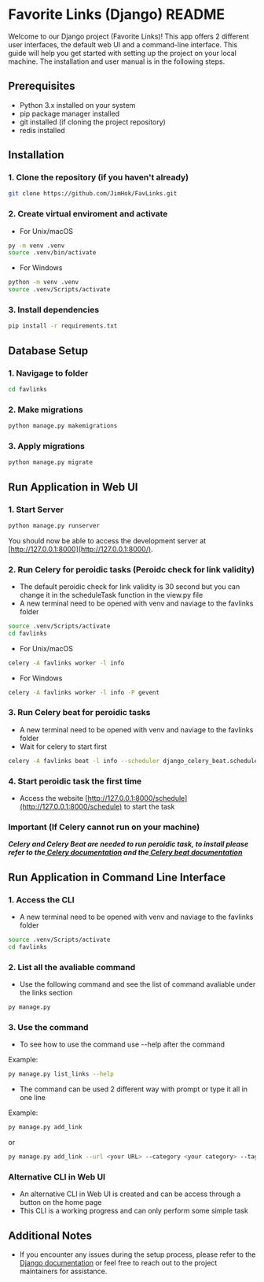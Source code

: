 # Favorite Links (Django) README

Welcome to our Django project (Favorite Links)! This app offers 2 different user interfaces, the default web UI and a command-line interface. This guide will help you get started with setting up the project on your local machine. The installation and user manual is in the following steps.

## Prerequisites

- Python 3.x installed on your system
- pip package manager installed
- git installed (if cloning the project repository)
- redis installed

## Installation

### 1. Clone the repository (if you haven't already)

```bash
git clone https://github.com/JimHok/FavLinks.git
```

### 2. Create virtual enviroment and activate

- For Unix/macOS

```bash
py -m venv .venv
source .venv/bin/activate
```

- For Windows

```bash
python -m venv .venv
source .venv/Scripts/activate
```

### 3. Install dependencies

```bash
pip install -r requirements.txt
```

## Database Setup

### 1. Navigage to folder

```bash
cd favlinks
```

### 2. Make migrations

```bash
python manage.py makemigrations
```

### 3. Apply migrations

```bash
python manage.py migrate
```

## Run Application in Web UI

### 1. Start Server

```bash
python manage.py runserver
```

You should now be able to access the development server at [http://127.0.0.1:8000](http://127.0.0.1:8000/).

### 2. Run Celery for peroidic tasks (Peroidc check for link validity)

- The default peroidic check for link validity is 30 second but you can change it in the scheduleTask function in the view.py file
- A new terminal need to be opened with venv and naviage to the favlinks folder

```bash
source .venv/Scripts/activate
cd favlinks
```

- For Unix/macOS

```bash
celery -A favlinks worker -l info
```

- For Windows

```bash
celery -A favlinks worker -l info -P gevent
```

### 3. Run Celery beat for peroidic tasks

- A new terminal need to be opened with venv and naviage to the favlinks folder
- Wait for celery to start first

```bash
celery -A favlinks beat -l info --scheduler django_celery_beat.schedulers:DatabaseScheduler
```

### 4. Start peroidic task the first time

- Access the website [http://127.0.0.1:8000/schedule](http://127.0.0.1:8000/schedule) to start the task

### Important (If Celery cannot run on your machine)

**_Celery and Celery Beat are needed to run peroidic task, to install please refer to the[ Celery documentation](https://docs.celeryq.dev/en/stable/django/first-steps-with-django.html#using-celery-with-django) and the[ Celery beat documentation](https://django-celery-beat.readthedocs.io/en/latest/)_**

## Run Application in Command Line Interface

### 1. Access the CLI

- A new terminal need to be opened with venv and naviage to the favlinks folder

```bash
source .venv/Scripts/activate
cd favlinks
```

### 2. List all the avaliable command

- Use the following command and see the list of command avaliable under the links section

```bash
py manage.py
```

### 3. Use the command

- To see how to use the command use --help after the command

Example:

```bash
py manage.py list_links --help
```

- The command can be used 2 different way with prompt or type it all in one line

Example:

```bash
py manage.py add_link
```

or

```bash
py manage.py add_link --url <your URL> --category <your category> --tags <your tags>
```

### Alternative CLI in Web UI

- An alternative CLI in Web UI is created and can be access through a button on the home page
- This CLI is a working progress and can only perform some simple task

## Additional Notes

- If you encounter any issues during the setup process, please refer to the[ Django documentation](https://docs.djangoproject.com/en/5.0/) or feel free to reach out to the project maintainers for assistance.
